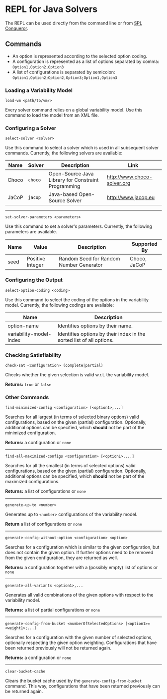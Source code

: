 # REPL for Java Solvers

The REPL can be used directly from the command line or from [SPL Conqueror](https://github.com/bauer-martin/SPLConqueror).

## Commands

-   An option is represented according to the selected option coding.
-   A configuration is represented as a list of options separated by comma:  `Option1,Option2,Option3`
-   A list of configurations is separated by semicolon: `Option1,Option2;Option2,Option3;Option1,Option3`

### Loading a Variability Model

```text
load-vm <path/to/vm/>
```

Every solver command relies on a global variability model.
Use this command to load the model from an XML file.

### Configuring a Solver

```text
select-solver <solver>
```

Use this command to select a solver which is used in all subsequent solver commands.
Currently, the following solvers are available:

| Name  | Solver  | Description                                         | Link                          |
| ----- | ------- | --------------------------------------------------- | ----------------------------- |
| Choco | `choco` | Open-Source Java Library for Constraint Programming | <http://www.choco-solver.org> |
| JaCoP | `jacop` | Java-based Open-Source Solver                       | <http://www.jacop.eu>         |

* * *

```text
set-solver-parameters <parameters>
```

Use this command to set a solver's parameters.
Currently, the following parameters are available.

| Name | Value            | Description                             | Supported By |
| ---- | ---------------- | --------------------------------------- | ------------ |
| seed | Positive Integer | Random Seed for Random Number Generator | Choco, JaCoP |

### Configuring the Output

```text
select-option-coding <coding>
```

Use this command to select the coding of the options in the variability model.
Currently, the following codings are available:

| Name                    | Description                                                          |
| ----------------------- | -------------------------------------------------------------------- |
| option-name             | Identifies options by their name.                                    |
| variability-model-index | Identifies options by their index in the sorted list of all options. |

### Checking Satisfiability

```text
check-sat <configuration> (complete|partial)
```

Checks whether the given selection is valid w.r.t. the variability model.

**Returns:** `true` or `false`

### Other Commands

```text
find-minimized-config <configuration> [<option1>,...]
```

Searches for all largest (in terms of selected binary options) valid configurations, based on the given (partial) configuration.
Optionally, additional options can be specified, which **should** not be part of the minimized configuration.

**Returns:** a configuration or `none`

* * *

```text
find-all-maximized-configs <configuration> [<option1>,...]
```

Searches for all the smallest (in terms of selected options) valid configurations, based on the given (partial) configuration.
Optionally, additional options can be specified, which **should** not be part of the maximized configurations.

**Returns:** a list of configurations or `none`

* * *

```text
generate-up-to <number>
```

Generates up to `<number>` configurations of the variability model.

**Return** a list of configurations or `none`

* * *

```text
generate-config-without-option <configuration> <option>
```

Searches for a configuration which is similar to the given configuration, but does not contain the given option.
If further options need to be removed from the given configuration, they are returned as well.

**Returns:** a configuration together with a (possibly empty) list of options or `none`

* * *

```text
generate-all-variants <option1>,...
```

Generates all valid combinations of the given options with respect to the variability model.

**Returns:** a list of partial configurations or `none`

* * *

```text
generate-config-from-bucket <numberOfSelectedOptions> [<option1>=<weight1>;...]
```

Searches for a configuration with the given number of selected options, optionally respecting the given option weighting.
Configurations that have been returned previously will not be returned again.

**Returns:** a configuration or `none`

* * *

```text
clear-bucket-cache
```

Clears the bucket cache used by the `generate-config-from-bucket` command.
This way, configurations that have been returned previously can be returned again.
